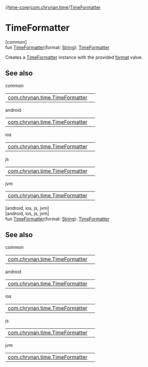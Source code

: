 //[time-core](../../index.md)/[com.chrynan.time](index.md)/[TimeFormatter](-time-formatter.md)

# TimeFormatter

[common]\
fun [TimeFormatter](-time-formatter.md)(format: [String](https://kotlinlang.org/api/latest/jvm/stdlib/kotlin/-string/index.html)): [TimeFormatter](-time-formatter/index.md)

Creates a [TimeFormatter](-time-formatter/index.md) instance with the provided [format](https://kotlinlang.org/api/latest/jvm/stdlib/kotlin/-string/index.html) value.

## See also

common

| | |
|---|---|
| [com.chrynan.time.TimeFormatter](-time-formatter/index.md) |  |

android

| | |
|---|---|
| [com.chrynan.time.TimeFormatter](-time-formatter/index.md) |  |

ios

| | |
|---|---|
| [com.chrynan.time.TimeFormatter](-time-formatter/index.md) |  |

js

| | |
|---|---|
| [com.chrynan.time.TimeFormatter](-time-formatter/index.md) |  |

jvm

| | |
|---|---|
| [com.chrynan.time.TimeFormatter](-time-formatter/index.md) |  |

[android, ios, js, jvm]\
[android, ios, js, jvm]\
fun [TimeFormatter](-time-formatter.md)(format: [String](https://kotlinlang.org/api/latest/jvm/stdlib/kotlin/-string/index.html)): [TimeFormatter](-time-formatter/index.md)

## See also

common

| | |
|---|---|
| [com.chrynan.time.TimeFormatter](-time-formatter/index.md) |  |

android

| | |
|---|---|
| [com.chrynan.time.TimeFormatter](-time-formatter/index.md) |  |

ios

| | |
|---|---|
| [com.chrynan.time.TimeFormatter](-time-formatter/index.md) |  |

js

| | |
|---|---|
| [com.chrynan.time.TimeFormatter](-time-formatter/index.md) |  |

jvm

| | |
|---|---|
| [com.chrynan.time.TimeFormatter](-time-formatter/index.md) |  |
